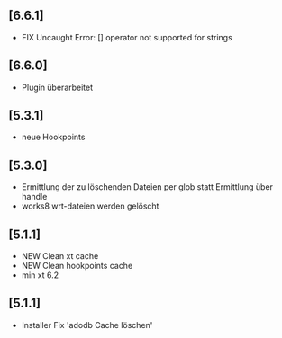 ## [6.6.1]
- FIX Uncaught Error: [] operator not supported for strings

## [6.6.0]
- Plugin überarbeitet

## [5.3.1]
- neue Hookpoints

## [5.3.0]
- Ermittlung der zu löschenden Dateien per glob statt Ermittlung über handle 
- works8 wrt-dateien werden gelöscht

## [5.1.1]
- NEW Clean xt cache
- NEW Clean hookpoints cache
- min xt 6.2

## [5.1.1]
- Installer Fix 'adodb Cache löschen'